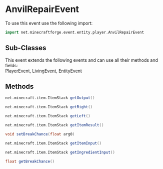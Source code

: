 # AnvilRepairEvent

To use this event use the following import:
```groovy
import net.minecraftforge.event.entity.player.AnvilRepairEvent
```

## Sub-Classes

This event extends the following events and can use all their methods and fields: <br>
[PlayerEvent](player_event/player_event.md), [LivingEvent](living_event/living_event.md), [EntityEvent](entity_event/entity_event.md)

## Methods
```groovy
net.minecraft.item.ItemStack getOutput()
```
```groovy
net.minecraft.item.ItemStack getRight()
```
```groovy
net.minecraft.item.ItemStack getLeft()
```
```groovy
net.minecraft.item.ItemStack getItemResult()
```
```groovy
void setBreakChance(float arg0)
```
```groovy
net.minecraft.item.ItemStack getItemInput()
```
```groovy
net.minecraft.item.ItemStack getIngredientInput()
```
```groovy
float getBreakChance()
```

